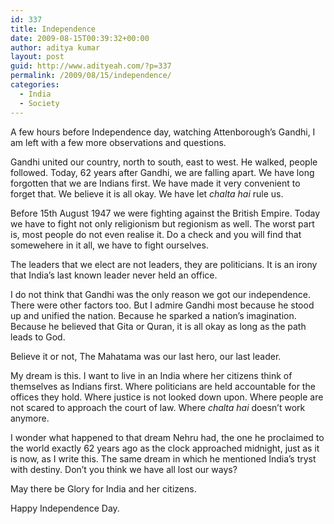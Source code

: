 ```yaml
---
id: 337
title: Independence
date: 2009-08-15T00:39:32+00:00
author: aditya kumar
layout: post
guid: http://www.adityeah.com/?p=337
permalink: /2009/08/15/independence/
categories:
  - India
  - Society
---
```

A few hours before Independence day, watching Attenborough&#8217;s Gandhi, I am left with a few more observations and questions.

Gandhi united our country, north to south, east to west. He walked, people followed. Today, 62 years after Gandhi, we are falling apart. We have long forgotten that we are Indians first. We have made it very convenient to forget that. We believe it is all okay. We have let _chalta hai_ rule us.

Before 15th August 1947 we were fighting against the British Empire. Today we have to fight not only religionism but regionism as well. The worst part is, most people do not even realise it. Do a check and you will find that somewehere in it all, we have to fight ourselves. 

The leaders that we elect are not leaders, they are politicians. It is an irony that India&#8217;s last known leader never held an office.

I do not think that Gandhi was the only reason we got our independence. There were other factors too. But I admire Gandhi most because he stood up and unified the nation. Because he sparked a nation&#8217;s imagination. Because he believed that Gita or Quran, it is all okay as long as the path leads to God.

Believe it or not, The Mahatama was our last hero, our last leader.

My dream is this. I want to live in an India where her citizens think of themselves as Indians first. Where politicians are held accountable for the offices they hold. Where justice is not looked down upon. Where people are not scared to approach the court of law. Where _chalta hai_ doesn&#8217;t work anymore.

I wonder what happened to that dream Nehru had, the one he proclaimed to the world exactly 62 years ago as the clock approached midnight, just as it is now, as I write this. The same dream in which he mentioned India&#8217;s tryst with destiny. Don&#8217;t you think we have all lost our ways?

May there be Glory for India and her citizens.

Happy Independence Day.